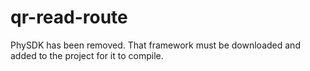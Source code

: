 # qr-read-route

PhySDK has been removed. That framework must be downloaded and added to the project for it to compile. 
